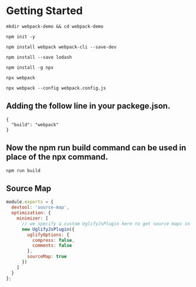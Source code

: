 # Getting Started

```shell
mkdir webpack-demo && cd webpack-demo

npm init -y

npm install webpack webpack-cli --save-dev

npm install --save lodash

npm install -g npx

npx webpack

npx webpack --config webpack.config.js
```

## Adding the follow line in your packege.json.

```shell
{
  "build": "webpack"
}
```
##  Now the npm run build command can be used in place of the npx command.

```shell
npm run build
```
## Source Map

```javascript
module.exports = {
  devtool: 'source-map',
  optimization: {
    minimizer: [
      // we specify a custom UglifyJsPlugin here to get source maps in production
      new UglifyJsPlugin({
        uglifyOptions: {
          compress: false,
          comments: false
        },
        sourceMap: true
      })
    ]
  }
};
```
